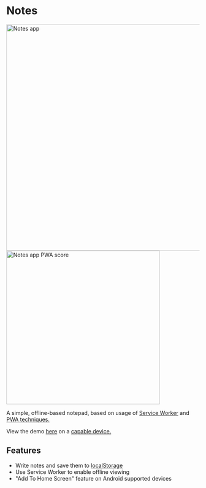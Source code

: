 # Notes
<img src="https://sii.im/playground/notes/notes-ss.png" alt="Notes app" width='590px'>
<img src="https://sii.im/playground/notes/notes-pwa-score.png" alt="Notes app PWA score" width='400px'>

A simple, offline-based notepad, based on usage of [Service Worker](https://developer.mozilla.org/en-US/docs/Web/API/Service_Worker_API) and [PWA techniques.](https://www.smashingmagazine.com/2016/08/a-beginners-guide-to-progressive-web-apps/)

View the demo [here](https://sii.im/playground/notes) on a [capable device.](http://caniuse.com/#feat=serviceworkers)

## Features

  - Write notes and save them to [localStorage](https://developer.mozilla.org/en/docs/Web/API/Window/localStorage)
  - Use Service Worker to enable offline viewing
  - "Add To Home Screen" feature on Android supported devices
